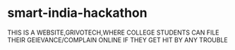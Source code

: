 # smart-india-hackathon
THIS IS A WEBSITE,GRIVOTECH,WHERE COLLEGE STUDENTS CAN FILE THEIR GEIEVANCE/COMPLAIN ONLINE IF THEY GET HIT BY ANY TROUBLE
